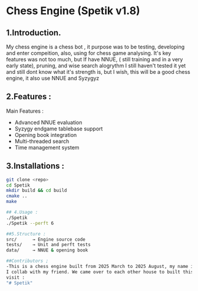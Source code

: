 # Chess Engine (Spetik v1.8)

## 1.Introduction. 
My chess engine is a chess bot , it purpose was to be testing, developing and enter compeition, also, using for chess game analysing.
It's key features was not too much, but If have NNUE, ( still training and in a very early state), pruning, and wise search alogrythm
I still haven't tested it yet and still dont know what it's strength is, but I wish, this will be a good chess engine, it also use NNUE and
Syzygyz

## 2.Features :
Main Features :
- Advanced NNUE evaluation
- Syzygy endgame tablebase support
- Opening book integration
- Multi-threaded search
- Time management system

## 3.Installations :
```bash
git clone <repo>
cd Spetik
mkdir build && cd build
cmake ..
make

## 4.Usage :
./Spetik
./Spetik --perft 6

##5.Structure :
src/      → Engine source code
tests/    → Unit and perft tests
data/     → NNUE & opening book

##Contributors ;
-This is a chess engine built from 2025 March to 2025 August, my name is David, im 12 years old and this chess engine 
I collab with my friend. We came over to each other house to built this chess engine. Only I have Github , so please 
visit :
"# Spetik" 
